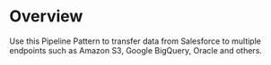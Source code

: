 # Overview

Use this Pipeline Pattern to transfer data from Salesforce to multiple endpoints such as Amazon S3, Google BigQuery, Oracle and others.&#x20;

